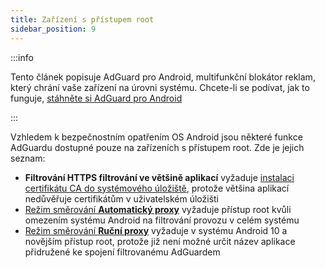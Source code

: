 ```yaml
---
title: Zařízení s přístupem root
sidebar_position: 9
---
```


:::info

Tento článek popisuje AdGuard pro Android, multifunkční blokátor reklam, který chrání vaše zařízení na úrovni systému. Chcete-li se podívat, jak to funguje, [stáhněte si AdGuard pro Android](https://agrd.io/download-kb-adblock)

:::

Vzhledem k bezpečnostním opatřením OS Android jsou některé funkce AdGuardu dostupné pouze na zařízeních s přístupem root. Zde je jejich seznam:

- **Filtrování HTTPS filtrování ve většině aplikací** vyžaduje [instalaci certifikátu CA do systémového úložiště](/adguard-for-android/features/settings#security-certificates), protože většina aplikací nedůvěřuje certifikátům v uživatelském úložišti
- [Režim směrování **Automatický proxy**](/adguard-for-android/features/settings#routing-mode) vyžaduje přístup root kvůli omezením systému Android na filtrování provozu v celém systému
- [Režim směrování **Ruční proxy**](/adguard-for-android/features/settings#routing-mode) vyžaduje v systému Android 10 a novějším přístup root, protože již není možné určit název aplikace přidružené ke spojení filtrovanému AdGuardem

